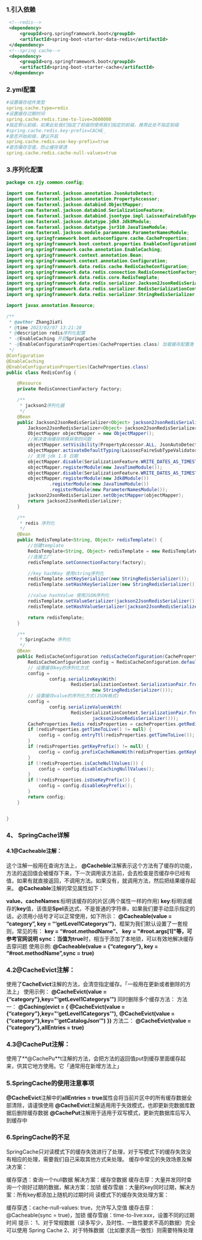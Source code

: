 ### 1.引入依赖

```xml
 <!--redis-->
 <dependency>
     <groupId>org.springframework.boot</groupId>
     <artifactId>spring-boot-starter-data-redis</artifactId>
 </dependency>
 <!--spring cache-->
 <dependency>
     <groupId>org.springframework.boot</groupId>
     <artifactId>spring-boot-starter-cache</artifactId>
 </dependency>
```

### 2.yml配置

```yml
#设置缓存组件类型
spring.cache.type=redis
#设置缓存过期时间
spring.cache.redis.time-to-live=3600000
#指定默认前缀，如果此处我们指定了前缀则使用我们指定的前缀，推荐此处不指定前缀
#spring.cache.redis.key-prefix=CACHE_
#是否开始前缀，建议开启
spring.cache.redis.use-key-prefix=true
#是否缓存空值，防止缓存穿透
spring.cache.redis.cache-null-values=true
```

### 3.序列化配置

```java
package cn.zjy.common.config;

import com.fasterxml.jackson.annotation.JsonAutoDetect;
import com.fasterxml.jackson.annotation.PropertyAccessor;
import com.fasterxml.jackson.databind.ObjectMapper;
import com.fasterxml.jackson.databind.SerializationFeature;
import com.fasterxml.jackson.databind.jsontype.impl.LaissezFaireSubTypeValidator;
import com.fasterxml.jackson.datatype.jdk8.Jdk8Module;
import com.fasterxml.jackson.datatype.jsr310.JavaTimeModule;
import com.fasterxml.jackson.module.paramnames.ParameterNamesModule;
import org.springframework.boot.autoconfigure.cache.CacheProperties;
import org.springframework.boot.context.properties.EnableConfigurationProperties;
import org.springframework.cache.annotation.EnableCaching;
import org.springframework.context.annotation.Bean;
import org.springframework.context.annotation.Configuration;
import org.springframework.data.redis.cache.RedisCacheConfiguration;
import org.springframework.data.redis.connection.RedisConnectionFactory;
import org.springframework.data.redis.core.RedisTemplate;
import org.springframework.data.redis.serializer.Jackson2JsonRedisSerializer;
import org.springframework.data.redis.serializer.RedisSerializationContext;
import org.springframework.data.redis.serializer.StringRedisSerializer;

import javax.annotation.Resource;

/**
 * @author ZhangJiaYi
 * @time 2023/02/07 13:21:28
 * @description redis序列化配置
 * -@EnableCaching 开启SpringCache
 * -@EnableConfigurationProperties(CacheProperties.class) 加载缓存配置类
 */
@Configuration
@EnableCaching
@EnableConfigurationProperties(CacheProperties.class)
public class RedisConfig {

    @Resource
    private RedisConnectionFactory factory;

    /**
     * jackson2序列化器
     */
    @Bean
    public Jackson2JsonRedisSerializer<Object> jackson2JsonRedisSerializer() {
        Jackson2JsonRedisSerializer<Object> jackson2JsonRedisSerializer = new Jackson2JsonRedisSerializer<>(Object.class);
        ObjectMapper objectMapper = new ObjectMapper();
        //解决查询缓存转换异常的问题
        objectMapper.setVisibility(PropertyAccessor.ALL, JsonAutoDetect.Visibility.ANY);
        objectMapper.activateDefaultTyping(LaissezFaireSubTypeValidator.instance, ObjectMapper.DefaultTyping.NON_FINAL);
        // 支持 jdk 1.8 日期
        objectMapper.disable(SerializationFeature.WRITE_DATES_AS_TIMESTAMPS);
        objectMapper.registerModule(new JavaTimeModule());
        objectMapper.disable(SerializationFeature.WRITE_DATES_AS_TIMESTAMPS);
        objectMapper.registerModule(new Jdk8Module())
                .registerModule(new JavaTimeModule())
                .registerModule(new ParameterNamesModule());
        jackson2JsonRedisSerializer.setObjectMapper(objectMapper);
        return jackson2JsonRedisSerializer;
    }

    /**
     * redis 序列化
     */
    @Bean
    public RedisTemplate<String, Object> redisTemplate() {
        //创建template
        RedisTemplate<String, Object> redisTemplate = new RedisTemplate<>();
        //连接工厂
        redisTemplate.setConnectionFactory(factory);

        //key hashKey 使用string序列化
        redisTemplate.setKeySerializer(new StringRedisSerializer());
        redisTemplate.setHashKeySerializer(new StringRedisSerializer());

        //value hashValue 使用JSON序列化
        redisTemplate.setValueSerializer(jackson2JsonRedisSerializer());
        redisTemplate.setHashValueSerializer(jackson2JsonRedisSerializer());

        return redisTemplate;
    }

    /**
     * SpringCache 序列化
     */
    @Bean
    public RedisCacheConfiguration redisCacheConfiguration(CacheProperties cacheProperties) {
        RedisCacheConfiguration config = RedisCacheConfiguration.defaultCacheConfig();
        // 设置缓存key的序列化方式
        config =
                config.serializeKeysWith(
                        RedisSerializationContext.SerializationPair.fromSerializer(
                                new StringRedisSerializer()));
        // 设置缓存value的序列化方式(JSON格式)
        config =
                config.serializeValuesWith(
                        RedisSerializationContext.SerializationPair.fromSerializer(
                                jackson2JsonRedisSerializer()));
        CacheProperties.Redis redisProperties = cacheProperties.getRedis();
        if (redisProperties.getTimeToLive() != null) {
            config = config.entryTtl(redisProperties.getTimeToLive());
        }
        if (redisProperties.getKeyPrefix() != null) {
            config = config.prefixCacheNameWith(redisProperties.getKeyPrefix());
        }
        if (!redisProperties.isCacheNullValues()) {
            config = config.disableCachingNullValues();
        }
        if (!redisProperties.isUseKeyPrefix()) {
            config = config.disableKeyPrefix();
        }
        return config;
    }


}
```



### 4、 SpringCache详解 

#### 4.1@Cacheable注解：

这个注解一般用在查询方法上， **@Cacheble**注解表示这个方法有了缓存的功能，方法的返回值会被缓存下来，下一次调用该方法前，会去检查是否缓存中已经有值，如果有就直接返回，不调用方法。如果没有，就调用方法，然后把结果缓存起来。
**@Cacheable**注解的常见属性如下：

**value、cacheNames**:标明该缓存的的片区(两个属性一样的作用)
**key**:标明该缓存的**key**值，该值是**Spel**表达式，不是普通的字符串，如果我们要手动显示指定的话，必须用小括号才可以正常使用，如下所示：
**@Cacheable(value = “category”, key = “‘getLevel1Categorys’”)**，框架为我们默认设置了一套规 则，常见的有：
**key = “#root.methodName”、 key = "#root.args[1]"**等，可参考官网说明
**sync**：当值为**true**时，相当于添加了本地锁，可以有效地解决缓存击穿问题
使用示例: **@Cacheable(value = {“category”}, key = “#root.methodName”,sync = true)**

### 4.2@CacheEvict注解：

使用了**CacheEvict**注解的方法，会清空指定缓存。「一般用在更新或者删除的方法上」
使用示例： **@CacheEvict(value = {“category”},key="‘getLevel1Categorys’")**
同时删除多个缓存方法：
方法一：
**@Caching(evict = {**
**@CacheEvict(value = {“category”},key="‘getLevel1Categorys’"),**
**@CacheEvict(value = {“category”},key="‘getCatalogJson’")**
**})**
方法二：
**@CacheEvict(value = {“category”},allEntries = true)** 

### 4.3@CachePut注解：

使用了**@CachePu**t注解的方法，会把方法的返回值put到缓存里面缓存起来，供其它地方使用。它「通常用在新增方法上」



### 5.SpringCache的使用注意事项

**@CacheEvict**注解中的**allEntries = true**属性会将当前片区中的所有缓存数据全部清除，请谨慎使用
**@CacheEvict**注解适用用于失效模式，也即更新完数据库数据后删除缓存数据
**@CachePut**注解用于适用于双写模式，更新完数据库后写入到缓存中

### 6.SpringCache的不足

SpringCache只对读模式下的缓存失效进行了处理，对于写模式下的缓存失效没有相应的处理，需要我们自己采取其他方式来处理。
缓存中常见的失效场景及解决方案：

缓存穿透：查询一个null数据 解决方案：缓存空数据
缓存击穿：大量并发同时查询一个刚好过期的数据，解决方案：加锁
缓存雪崩：大量的key同时过期，解决方案：所有key都添加上随机的过期时间
读模式下的缓存失效处理方案：

缓存穿透：cache-null-values: true，允许写入空值
缓存击穿：@Cacheable(sync = true)，加锁
缓存雪崩：time-to-live:xxx，设置不同的过期时间
提示：
1、对于常规数据（读多写少，及时性、一致性要求不高的数据）完全可以使用 Spring Cache
2、对于特殊数据（比如要求高一致性）则需要特殊处理